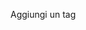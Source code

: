 Aggiungi un tag <style> nel file html. Applica un background-color verde al main e rosso ai paragrafi. Il testo dei paragrafi deve essere bianco eccetto per gli elementi con classe black (se presenti) che devono avere colore nero.